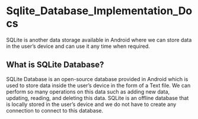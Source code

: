 # Sqlite_Database_Implementation_Docs

SQLite is another data storage available in Android where we can store data in the user’s device and can use it any time when required. <br>
## What is SQLite Database? 
SQLite Database is an open-source database provided in Android which is used to store data inside the user’s device in the form of a Text file. We can perform so many operations on this data such as adding new data, updating, reading, and deleting this data. SQLite is an offline database that is locally stored in the user’s device and we do not have to create any connection to connect to this database.  

